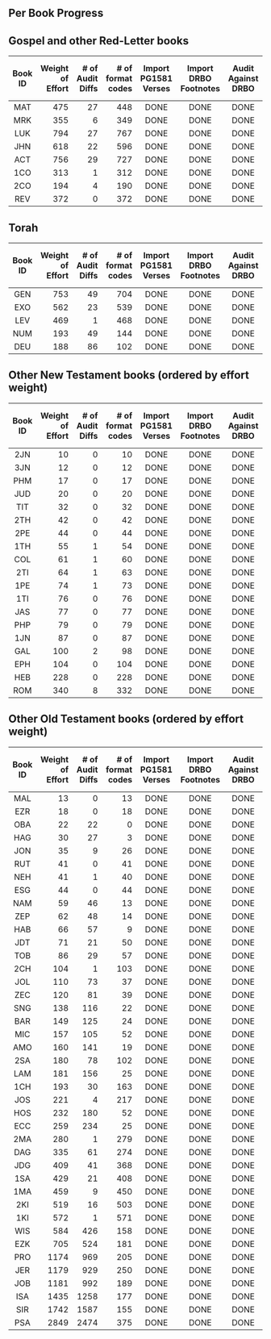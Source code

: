 

## Per Book Progress

## Gospel and other Red-Letter books

|Book ID | Weight<br>of<br>Effort | # of<br>Audit<br>Diffs<br> | # of<br>format<br>codes | Import<br>PG1581<br>Verses | Import<br>DRBO<br>Footnotes | Audit<br>Against<br>DRBO | Which<br>Matches<br>1971-TAN | Apply<br>Audit<br>Diffs | Apply<br>format<br>Codes | Apply<br>Red<br>Letters |
| :---:  |  ---:   |  ---:   |  ---:   |  :---:  |  :---:  |  :---:  |  :---:  |  :---:  |  :---:  |  :---:  |
| MAT |  475 |   27 |  448 | DONE | DONE | DONE | WIP  | WIP  | WIP  | WIP | 
| MRK |  355 |    6 |  349 | DONE | DONE | DONE |      |      |      |     | 
| LUK |  794 |   27 |  767 | DONE | DONE | DONE |      |      |      |     | 
| JHN |  618 |   22 |  596 | DONE | DONE | DONE |      |      |      |     | 
| ACT |  756 |   29 |  727 | DONE | DONE | DONE |      |      |      |     | 
| 1CO |  313 |    1 |  312 | DONE | DONE | DONE |      |      |      |     | 
| 2CO |  194 |    4 |  190 | DONE | DONE | DONE |      |      |      |     | 
| REV |  372 |    0 |  372 | DONE | DONE | DONE |      |      |      |     | 

## Torah

|Book ID | Weight<br>of<br>Effort | # of<br>Audit<br>Diffs<br> | # of<br>format<br>codes | Import<br>PG1581<br>Verses | Import<br>DRBO<br>Footnotes | Audit<br>Against<br>DRBO | Which<br>Matches<br>1971-TAN | Apply<br>Audit<br>Diffs | Apply<br>format<br>Codes |
| :---:  |  ---:   |  ---:   |  ---:   |  :---:  |  :---:  |  :---:  |  :---:  |  :---:  |  :---:  |
| GEN |  753 |   49 |  704 | DONE | DONE | DONE |      |      |      |
| EXO |  562 |   23 |  539 | DONE | DONE | DONE |      |      |      |
| LEV |  469 |    1 |  468 | DONE | DONE | DONE |      |      |      |
| NUM |  193 |   49 |  144 | DONE | DONE | DONE |      |      |      |
| DEU |  188 |   86 |  102 | DONE | DONE | DONE |      |      |      |

## Other New Testament books (ordered by effort weight)

|Book ID | Weight<br>of<br>Effort | # of<br>Audit<br>Diffs<br> | # of<br>format<br>codes | Import<br>PG1581<br>Verses | Import<br>DRBO<br>Footnotes | Audit<br>Against<br>DRBO | Which<br>Matches<br>1971-TAN | Apply<br>Audit<br>Diffs | Apply<br>format<br>Codes |
| :---:  |  ---:   |  ---:   |  ---:   |  :---:  |  :---:  |  :---:  |  :---:  |  :---:  |  :---:  |
| 2JN |   10 |    0 |   10 | DONE | DONE | DONE |      |      |      |
| 3JN |   12 |    0 |   12 | DONE | DONE | DONE |      |      |      |
| PHM |   17 |    0 |   17 | DONE | DONE | DONE |      |      |      |
| JUD |   20 |    0 |   20 | DONE | DONE | DONE |      |      |      |
| TIT |   32 |    0 |   32 | DONE | DONE | DONE |      |      |      |
| 2TH |   42 |    0 |   42 | DONE | DONE | DONE |      |      |      |
| 2PE |   44 |    0 |   44 | DONE | DONE | DONE |      |      |      |
| 1TH |   55 |    1 |   54 | DONE | DONE | DONE |      |      |      |
| COL |   61 |    1 |   60 | DONE | DONE | DONE |      |      |      |
| 2TI |   64 |    1 |   63 | DONE | DONE | DONE |      |      |      |
| 1PE |   74 |    1 |   73 | DONE | DONE | DONE |      |      |      |
| 1TI |   76 |    0 |   76 | DONE | DONE | DONE |      |      |      |
| JAS |   77 |    0 |   77 | DONE | DONE | DONE |      |      |      |
| PHP |   79 |    0 |   79 | DONE | DONE | DONE |      |      |      |
| 1JN |   87 |    0 |   87 | DONE | DONE | DONE |      |      |      |
| GAL |  100 |    2 |   98 | DONE | DONE | DONE |      |      |      |
| EPH |  104 |    0 |  104 | DONE | DONE | DONE |      |      |      |
| HEB |  228 |    0 |  228 | DONE | DONE | DONE |      |      |      |
| ROM |  340 |    8 |  332 | DONE | DONE | DONE |      |      |      |

## Other Old Testament books (ordered by effort weight)

|Book ID | Weight<br>of<br>Effort | # of<br>Audit<br>Diffs<br> | # of<br>format<br>codes | Import<br>PG1581<br>Verses | Import<br>DRBO<br>Footnotes | Audit<br>Against<br>DRBO | Which<br>Matches<br>1971-TAN | Apply<br>Audit<br>Diffs | Apply<br>format<br>Codes |
| :---:  |  ---:   |  ---:   |  ---:   |  :---:  |  :---:  |  :---:  |  :---:  |  :---:  |  :---:  |
| MAL |   13 |    0 |   13 | DONE | DONE | DONE |      |      |      |
| EZR |   18 |    0 |   18 | DONE | DONE | DONE |      |      |      |
| OBA |   22 |   22 |    0 | DONE | DONE | DONE |      |      |      |
| HAG |   30 |   27 |    3 | DONE | DONE | DONE |      |      |      |
| JON |   35 |    9 |   26 | DONE | DONE | DONE |      |      |      |
| RUT |   41 |    0 |   41 | DONE | DONE | DONE |      |      |      |
| NEH |   41 |    1 |   40 | DONE | DONE | DONE |      |      |      |
| ESG |   44 |    0 |   44 | DONE | DONE | DONE |      |      |      |
| NAM |   59 |   46 |   13 | DONE | DONE | DONE |      |      |      |
| ZEP |   62 |   48 |   14 | DONE | DONE | DONE |      |      |      |
| HAB |   66 |   57 |    9 | DONE | DONE | DONE |      |      |      |
| JDT |   71 |   21 |   50 | DONE | DONE | DONE |      |      |      |
| TOB |   86 |   29 |   57 | DONE | DONE | DONE |      |      |      |
| 2CH |  104 |    1 |  103 | DONE | DONE | DONE |      |      |      |
| JOL |  110 |   73 |   37 | DONE | DONE | DONE |      |      |      |
| ZEC |  120 |   81 |   39 | DONE | DONE | DONE |      |      |      |
| SNG |  138 |  116 |   22 | DONE | DONE | DONE |      |      |      |
| BAR |  149 |  125 |   24 | DONE | DONE | DONE |      |      |      |
| MIC |  157 |  105 |   52 | DONE | DONE | DONE |      |      |      |
| AMO |  160 |  141 |   19 | DONE | DONE | DONE |      |      |      |
| 2SA |  180 |   78 |  102 | DONE | DONE | DONE |      |      |      |
| LAM |  181 |  156 |   25 | DONE | DONE | DONE |      |      |      |
| 1CH |  193 |   30 |  163 | DONE | DONE | DONE |      |      |      |
| JOS |  221 |    4 |  217 | DONE | DONE | DONE |      |      |      |
| HOS |  232 |  180 |   52 | DONE | DONE | DONE |      |      |      |
| ECC |  259 |  234 |   25 | DONE | DONE | DONE |      |      |      |
| 2MA |  280 |    1 |  279 | DONE | DONE | DONE |      |      |      |
| DAG |  335 |   61 |  274 | DONE | DONE | DONE |      |      |      |
| JDG |  409 |   41 |  368 | DONE | DONE | DONE |      |      |      |
| 1SA |  429 |   21 |  408 | DONE | DONE | DONE |      |      |      |
| 1MA |  459 |    9 |  450 | DONE | DONE | DONE |      |      |      |
| 2KI |  519 |   16 |  503 | DONE | DONE | DONE |      |      |      |
| 1KI |  572 |    1 |  571 | DONE | DONE | DONE |      |      |      |
| WIS |  584 |  426 |  158 | DONE | DONE | DONE |      |      |      |
| EZK |  705 |  524 |  181 | DONE | DONE | DONE |      |      |      |
| PRO | 1174 |  969 |  205 | DONE | DONE | DONE |      |      |      |
| JER | 1179 |  929 |  250 | DONE | DONE | DONE |      |      |      |
| JOB | 1181 |  992 |  189 | DONE | DONE | DONE |      |      |      |
| ISA | 1435 | 1258 |  177 | DONE | DONE | DONE |      |      |      |
| SIR | 1742 | 1587 |  155 | DONE | DONE | DONE |      |      |      |
| PSA | 2849 | 2474 |  375 | DONE | DONE | DONE |      |      |      |


